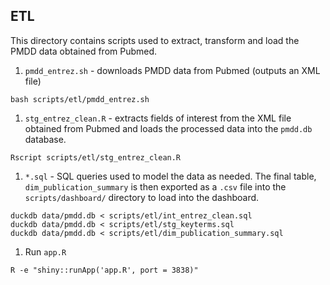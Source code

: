 ## ETL

This directory contains scripts used to extract, transform and load the PMDD data obtained from Pubmed. 

1. `pmdd_entrez.sh` - downloads PMDD data from Pubmed (outputs an XML file)

```{bash}
bash scripts/etl/pmdd_entrez.sh
```

1. `stg_entrez_clean.R` - extracts fields of interest from the XML file obtained from Pubmed and loads the processed data into the `pmdd.db` database. 
```{bash}
Rscript scripts/etl/stg_entrez_clean.R
```

1. `*.sql` - SQL queries used to model the data as needed. The final table, `dim_publication_summary` is then exported as a `.csv` file into the `scripts/dashboard/` directory to load into the dashboard. 

```{bash}
duckdb data/pmdd.db < scripts/etl/int_entrez_clean.sql
duckdb data/pmdd.db < scripts/etl/stg_keyterms.sql
duckdb data/pmdd.db < scripts/etl/dim_publication_summary.sql
```

1. Run `app.R`

```{bash}
R -e "shiny::runApp('app.R', port = 3838)"
```

